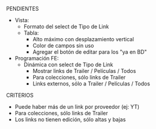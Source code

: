 PENDIENTES
- Vista:
	- Formato del select de Tipo de Link
	- Tabla:
		- Alto máximo con desplazamiento vertical
		- Color de campos sin uso
		- Agregar el botón de editar para los "ya en BD"
- Programación FE:
	- Dinámica con select de Tipo de Link
		- Mostrar links de Trailer / Películas / Todos
		- Para colecciones, sólo links de Trailer
		- Links externos, sólo a Trailer / Películas / Todos

CRITERIOS
- Puede haber más de un link por proveedor (ej: YT)
- Para colecciones, sólo links de Trailer
- Los links no tienen edición, sólo altas y bajas